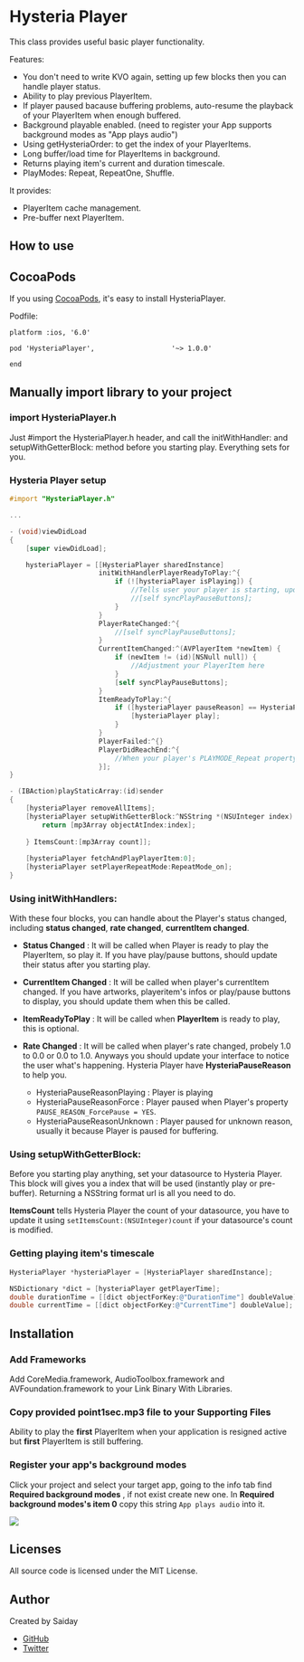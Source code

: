 Hysteria Player
=========

This class provides useful basic player functionality.

Features:

- You don't need to write KVO again, setting up few blocks then you can handle player status.
- Ability to play previous PlayerItem.
- If player paused bacause buffering problems, auto-resume the playback of your PlayerItem when enough buffered. 
- Background playable enabled. (need to register your App supports background modes as "App plays audio")
- Using getHysteriaOrder: to get the index of your PlayerItems.
- Long buffer/load time for PlayerItems in background.
- Returns playing item's current and duration timescale.
- PlayModes: Repeat, RepeatOne, Shuffle.

It provides:

- PlayerItem cache management.
- Pre-buffer next PlayerItem. 

How to use
---------------
## CocoaPods ##
If you using [CocoaPods](http://cocoapods.org/), it's easy to install HysteriaPlayer.

Podfile:
```
platform :ios, '6.0'

pod 'HysteriaPlayer',			        '~> 1.0.0'
    
end
```

## Manually import library to your project ##

### import HysteriaPlayer.h ###

Just #import the HysteriaPlayer.h header, and call the initWithHandler: and setupWithGetterBlock: method before you starting play. Everything sets for you.

### Hysteria Player setup ###



```objective-c
#import "HysteriaPlayer.h"

...

- (void)viewDidLoad
{
    [super viewDidLoad];

    hysteriaPlayer = [[HysteriaPlayer sharedInstance]
                      initWithHandlerPlayerReadyToPlay:^{
                          if (![hysteriaPlayer isPlaying]) {
                              //Tells user your player is starting, update views or something here.
                              //[self syncPlayPauseButtons];
                          }
                      }
                      PlayerRateChanged:^{
                          //[self syncPlayPauseButtons];
                      }
                      CurrentItemChanged:^(AVPlayerItem *newItem) {
                          if (newItem != (id)[NSNull null]) {
                              //Adjustment your PlayerItem here
                          }
                          [self syncPlayPauseButtons];
                      }
                      ItemReadyToPlay:^{
                          if ([hysteriaPlayer pauseReason] == HysteriaPauseReasonUnknown) {
                              [hysteriaPlayer play];
                          }
                      }
                      PlayerFailed:^{}
                      PlayerDidReachEnd:^{
                      	  //When your player's PLAYMODE_Repeat property isn't @YES, this block get called at Player's endpoint.
                      }];
}

- (IBAction)playStaticArray:(id)sender
{
    [hysteriaPlayer removeAllItems];
    [hysteriaPlayer setupWithGetterBlock:^NSString *(NSUInteger index) {
        return [mp3Array objectAtIndex:index];
        
    } ItemsCount:[mp3Array count]];
    
    [hysteriaPlayer fetchAndPlayPlayerItem:0];
    [hysteriaPlayer setPlayerRepeatMode:RepeatMode_on];
}
```

### Using initWithHandlers: ###

With these four blocks, you can handle about the Player's status changed, including __status changed__, __rate changed__, __currentItem changed__.

- __Status Changed__ :
It will be called when Player is ready to play the PlayerItem, so play it. If you have play/pause buttons, should update their status after you starting play.

- __CurrentItem Changed__ :
It will be called when player's currentItem changed. If you have artworks, playeritem's infos or play/pause buttons to display, you should update them when this be called.

- __ItemReadyToPlay__ :
It will be called when __PlayerItem__ is ready to play, this is optional.

- __Rate Changed__ :
It will be called when player's rate changed, probely 1.0 to 0.0 or 0.0 to 1.0. Anyways you should update your interface to notice the user what's happening. Hysteria Player have __HysteriaPauseReason__ to help you. 
	- HysteriaPauseReasonPlaying : Player is playing
	- HysteriaPauseReasonForce : Player paused when Player's property `PAUSE_REASON_ForcePause = YES`.
    - HysteriaPauseReasonUnknown : Player paused for unknown reason, usually it because Player is paused for buffering.
 
### Using setupWithGetterBlock: ###

Before you starting play anything, set your datasource to Hysteria Player. This block will gives you a index that will be used (instantly play or pre-buffer). Returning a NSString format url is all you need to do.

__ItemsCount__ tells Hysteria Player the count of your datasource, you have to update it using `setItemsCount:(NSUInteger)count` if your datasource's count is modified.


### Getting playing item's timescale ###

```objective-c
HysteriaPlayer *hysteriaPlayer = [HysteriaPlayer sharedInstance];

NSDictionary *dict = [hysteriaPlayer getPlayerTime];
double durationTime = [[dict objectForKey:@"DurationTime"] doubleValue];
double currentTime = [[dict objectForKey:@"CurrentTime"] doubleValue];
```

Installation
------------

### Add Frameworks ###

Add CoreMedia.framework, AudioToolbox.framework and AVFoundation.framework to your Link Binary With Libraries.

### Copy provided point1sec.mp3 file to your Supporting Files ###

Ability to play the __first__ PlayerItem when your application is resigned active but __first__ PlayerItem is still buffering. 

### Register your app's background modes ###
Click your project and select your target app, going to the info tab find __Required background modes__ , if not exist create new one. In __Required background modes's item 0__ copy this string `App plays audio` into it.

![](http://imnotyourson.com/images/HysteriaPlayer/SC_RegisterBG.png)


## Licenses ##

All source code is licensed under the MIT License.

## Author ##

Created by Saiday
 
* [GitHub](https://github.com/saiday/)
* [Twitter](https://twitter.com/saiday)

